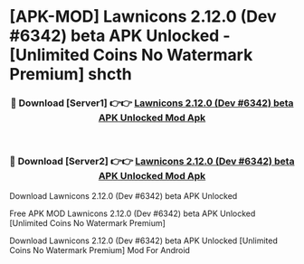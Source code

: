 # [APK-MOD] Lawnicons 2.12.0 (Dev #6342) beta APK Unlocked - [Unlimited Coins No Watermark Premium] shcth



<div align="center">
<h3>🔴 Download [Server1] 👉👉 <a href="https://momento.my/?title=Lawnicons_2.12.0_(Dev_#6342)_beta_APK_Unlocked">Lawnicons 2.12.0 (Dev #6342) beta APK Unlocked Mod Apk</a></h3><br>

<h3>🔴 Download [Server2] 👉👉 <a href="https://momento.my/?title=Lawnicons_2.12.0_(Dev_#6342)_beta_APK_Unlocked">Lawnicons 2.12.0 (Dev #6342) beta APK Unlocked Mod Apk</a></h3>
</div>



Download Lawnicons 2.12.0 (Dev #6342) beta APK Unlocked 

Free APK MOD Lawnicons 2.12.0 (Dev #6342) beta APK Unlocked [Unlimited Coins No Watermark Premium]

Download Lawnicons 2.12.0 (Dev #6342) beta APK Unlocked [Unlimited Coins No Watermark Premium] Mod For Android
